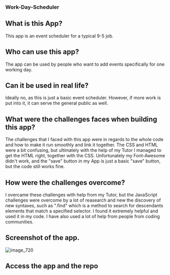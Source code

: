 ### Work-Day-Scheduler

## What is this App?
This app is an event scheduler for a typical 9-5 job. 

## Who can use this app?
The app can be used by people who want to add events specifically for one working day.

## Can it be used in real life?
Ideally no, as this is just a basic event scheduler. However, if more work is put into it, it can serve the general public as well.

## What were the challenges faces when building this app?
The challenges that I faced with this app were in regards to the whole code and how to make it run smoothly and link it together. The CSS and HTML were a bit confusing, but ultimately with the help of my Tutor I managed to get the HTML right, together with the CSS.
Unfortunately my Font-Awesome didn't work, and the "save" button in my App is just a basic "save" button, but the code still works fine.

## How were the challenges overcome?
I overcame these challenges with help from my Tutor, but the JavaScript challenges were overcome by a lot of reasearch and new the discovery of new syntaxes, such as ".find" which is a method to search for
descendants elements that match a specified selector. I found it extremely helpful and used it in my code. I have also used a lot of help from people from coding communities. 

## Screenshot of the app.
![image_720](https://github.com/DanielS097/Work-Day-Scheduler/assets/150180293/1751e724-5dd8-4f1b-ba29-8adc5f986ee4)

## Access the app and the repo 
